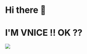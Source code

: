 # Hi there 👋
# I'M VNICE !! OK ??
![](https://m.media-amazon.com/images/I/41bzx00f+NL._AC_UF894,1000_QL80_.jpg)
